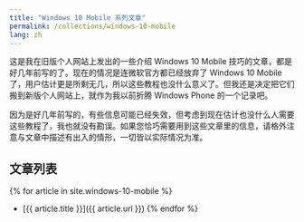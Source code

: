 ```yaml
---
title: "Windows 10 Mobile 系列文章"
permalink: /collections/windows-10-mobile
lang: zh
---
```


这是我在旧版个人网站上发出的一些介绍 Windows 10 Mobile 技巧的文章，都是好几年前写的了。现在的情况是连微软官方都已经放弃了 Windows 10 Mobile 了，用户估计更是所剩无几，所以这些教程也没什么意义了。但我还是决定把它们搬到新版个人网站上，就作为我以前折腾 Windows Phone 的一个记录吧。

因为是好几年前写的，有些信息可能已经失效，但考虑到现在估计也没什么人需要这些教程了，我也就没有勘误。如果您恰巧需要用到这些文章里的信息，请格外注意与文章中描述有出入的情形，一切皆以实际情况为准。

## 文章列表

{% for article in site.windows-10-mobile %}
- [{{ article.title }}]({{ article.url }})
{% endfor %}
